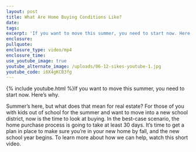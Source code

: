 ```yaml
---
layout: post
title: What Are Home Buying Conditions Like?
date:
tags:
excerpt: 'If you want to move this summer, you need to start now. Here’s why.'
enclosure:
pullquote:
enclosure_type: video/mp4
enclosure_time:
use_youtube_image: true
youtube_alternate_image: /uploads/06-12-sikes-youtube-1.jpg
youtube_code: i6X4gKCB3fg
---
```


{% include youtube.html %}If you want to move this summer, you need to start now. Here’s why.

Summer’s here, but what does that mean for real estate? For those of you with kids out of school for the summer and want to move into a new school district, now is the time to look at buying. In the best-case scenario, the home purchase process is going to take at least 30 days. It’s time to get a plan in place to make sure you’re in your new home by fall, and the new school year begins. To learn more about how we can help, watch this short video.

&nbsp;